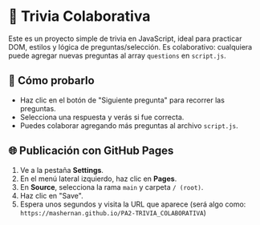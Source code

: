 # 🎯 Trivia Colaborativa

Este es un proyecto simple de trivia en JavaScript, ideal para practicar DOM, estilos y lógica de preguntas/selección. Es colaborativo: cualquiera puede agregar nuevas preguntas al array `questions` en `script.js`.

## 🚀 Cómo probarlo

- Haz clic en el botón de "Siguiente pregunta" para recorrer las preguntas.
- Selecciona una respuesta y verás si fue correcta.
- Puedes colaborar agregando más preguntas al archivo `script.js`.

## 🌐 Publicación con GitHub Pages

1. Ve a la pestaña **Settings**.
2. En el menú lateral izquierdo, haz clic en **Pages**.
3. En **Source**, selecciona la rama `main` y carpeta `/ (root)`.
4. Haz clic en "Save".
5. Espera unos segundos y visita la URL que aparece (será algo como: `https://mashernan.github.io/PA2-TRIVIA_COLABORATIVA`)
